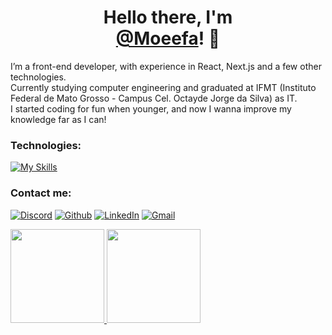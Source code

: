 <h1 align="center">Hello there, I'm<br/>
<a href="https://github.com/Moeefa">@Moeefa</a>! 👋</h1>

I’m a front-end developer, with experience in React, Next.js and a few other technologies.<br/>
Currently studying computer engineering and graduated at IFMT (Instituto Federal de Mato Grosso - Campus Cel. Octayde Jorge da Silva) as IT.<br/>
I started coding for fun when younger, and now I wanna improve my knowledge far as I can!

### Technologies: 
[![My Skills](https://skillicons.dev/icons?i=nodejs,ts,electron,react,tailwind,nextjs,jquery,java,py,js,html,css,mongodb,postgres,unity,vscode,vercel,rust,prisma,tauri&theme=light)](https://github.com/Moeefa)

### Contact me:
[![Discord](https://skillicons.dev/icons?i=discord&theme=light)](https://discord.com/channels/@me/482224256730791967)
[![Github](https://skillicons.dev/icons?i=github&theme=light)](https://github.com/Moeefa)
[![LinkedIn](https://skillicons.dev/icons?i=linkedin&theme=light)](https://www.linkedin.com/in/xinaider/)
[![Gmail](https://skillicons.dev/icons?i=gmail&theme=light)](mailto:moeefa@protonmail.com)

<a href="https://github.com/Moeefa">
  <img loading="lazy" height="150em" src="https://github-readme-stats.vercel.app/api/top-langs/?username=Moeefa&layout=compact&theme=light&langs_count=7&border_color=fff&bg_color=fff&hide_border=true&border_radius=6"/>
  <img loading="lazy" height="150em" src="https://github-readme-stats.vercel.app/api?username=Moeefa&show_icons=true&theme=light&include_all_commits=true&count_private=true&border_color=fff&bg_color=fff&hide_border=true&border_radius=6"/>
 </a>
